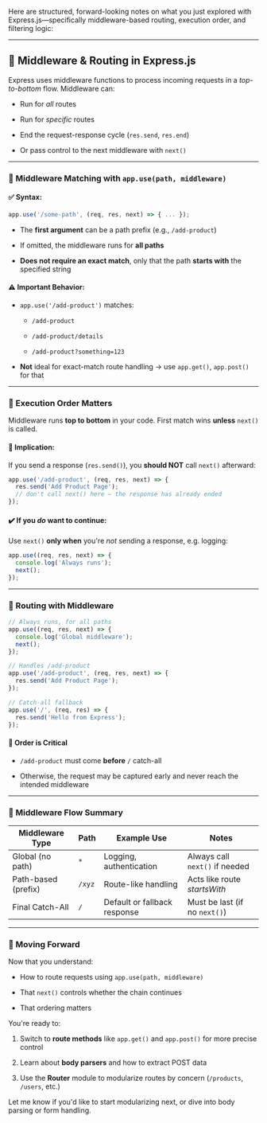 Here are structured, forward-looking notes on what you just explored with Express.js—specifically middleware-based routing, execution order, and filtering logic:

---

## 🔁 Middleware & Routing in Express.js

Express uses middleware functions to process incoming requests in a _top-to-bottom_ flow. Middleware can:

- Run for _all_ routes
    
- Run for _specific_ routes
    
- End the request-response cycle (`res.send`, `res.end`)
    
- Or pass control to the next middleware with `next()`
    

---

### 📌 Middleware Matching with `app.use(path, middleware)`

#### ✅ Syntax:

```js
app.use('/some-path', (req, res, next) => { ... });
```

- The **first argument** can be a path prefix (e.g., `/add-product`)
    
- If omitted, the middleware runs for **all paths**
    
- **Does not require an exact match**, only that the path **starts with** the specified string
    

#### ⚠️ Important Behavior:

- `app.use('/add-product')` matches:
    
    - `/add-product`
        
    - `/add-product/details`
        
    - `/add-product?something=123`
        
- **Not** ideal for exact-match route handling → use `app.get()`, `app.post()` for that
    

---

### 🧭 Execution Order Matters

Middleware runs **top to bottom** in your code. First match wins **unless** `next()` is called.

#### 🧠 Implication:

If you send a response (`res.send()`), you **should NOT** call `next()` afterward:

```js
app.use('/add-product', (req, res, next) => {
  res.send('Add Product Page');
  // don't call next() here — the response has already ended
});
```

#### ✔️ If you _do_ want to continue:

Use `next()` **only when** you're _not_ sending a response, e.g. logging:

```js
app.use((req, res, next) => {
  console.log('Always runs');
  next();
});
```

---

### 🧪 Routing with Middleware

```js
// Always runs, for all paths
app.use((req, res, next) => {
  console.log('Global middleware');
  next();
});

// Handles /add-product
app.use('/add-product', (req, res, next) => {
  res.send('Add Product Page');
});

// Catch-all fallback
app.use('/', (req, res) => {
  res.send('Hello from Express');
});
```

#### 🚨 Order is Critical

- `/add-product` must come **before** `/` catch-all
    
- Otherwise, the request may be captured early and never reach the intended middleware
    

---

### 🧱 Middleware Flow Summary

|Middleware Type|Path|Example Use|Notes|
|---|---|---|---|
|Global (no path)|`*`|Logging, authentication|Always call `next()` if needed|
|Path-based (prefix)|`/xyz`|Route-like handling|Acts like route _startsWith_|
|Final Catch-All|`/`|Default or fallback response|Must be last (if no `next()`)|

---

### 🚀 Moving Forward

Now that you understand:

- How to route requests using `app.use(path, middleware)`
    
- That `next()` controls whether the chain continues
    
- That ordering matters
    

You're ready to:

1. Switch to **route methods** like `app.get()` and `app.post()` for more precise control
    
2. Learn about **body parsers** and how to extract POST data
    
3. Use the **Router** module to modularize routes by concern (`/products`, `/users`, etc.)
    

Let me know if you'd like to start modularizing next, or dive into body parsing or form handling.